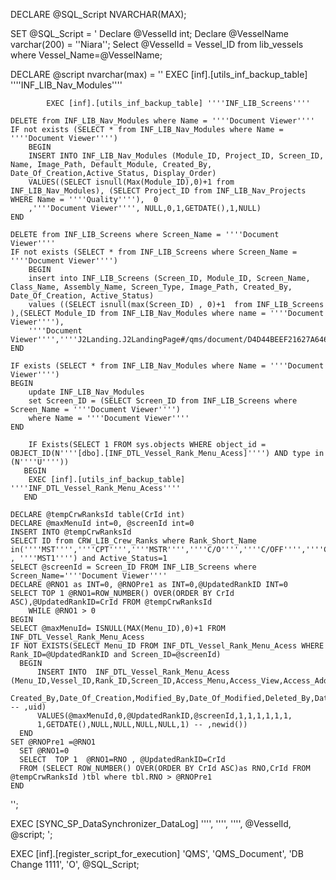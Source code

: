 DECLARE @SQL_Script NVARCHAR(MAX);

SET @SQL_Script = '
Declare @VesselId int;
Declare @VesselName varchar(200) = ''Niara'';
Select @VesselId = Vessel_ID from lib_vessels where Vessel_Name=@VesselName;

DECLARE @script nvarchar(max) = ''
			EXEC [inf].[utils_inf_backup_table] ''''INF_LIB_Nav_Modules''''
			
			EXEC [inf].[utils_inf_backup_table] ''''INF_LIB_Screens''''

	DELETE from INF_LIB_Nav_Modules where Name = ''''Document Viewer''''
	IF not exists (SELECT * from INF_LIB_Nav_Modules where Name = ''''Document Viewer'''')
		BEGIN
        INSERT INTO INF_LIB_Nav_Modules (Module_ID, Project_ID, Screen_ID, Name, Image_Path, Default_Module, Created_By, Date_Of_Creation,Active_Status, Display_Order)
        VALUES((SELECT isnull(Max(Module_ID),0)+1 from INF_LIB_Nav_Modules), (SELECT Project_ID from INF_LIB_Nav_Projects WHERE Name = ''''Quality''''),  0
        ,''''Document Viewer'''', NULL,0,1,GETDATE(),1,NULL)
	END
	
	DELETE from INF_LIB_Screens where Screen_Name = ''''Document Viewer''''
	IF not exists (SELECT * from INF_LIB_Screens where Screen_Name = ''''Document Viewer'''')
		BEGIN
        insert into INF_LIB_Screens (Screen_ID, Module_ID, Screen_Name, Class_Name, Assembly_Name, Screen_Type, Image_Path, Created_By, Date_Of_Creation, Active_Status)
        values ((SELECT isnull(max(Screen_ID) , 0)+1  from INF_LIB_Screens ),(SELECT Module_ID from INF_LIB_Nav_Modules where name = ''''Document Viewer''''),
        ''''Document Viewer'''',''''J2Landing.J2LandingPage#/qms/document/D4D44BEEF21627A6466DBBF45608247C'''',''''J2Landing'''',2,NULL,1,GETDATE(),1)
	END

	IF exists (SELECT * from INF_LIB_Nav_Modules where Name = ''''Document Viewer'''')
    BEGIN
		update INF_LIB_Nav_Modules
		set Screen_ID = (SELECT Screen_ID from INF_LIB_Screens where Screen_Name = ''''Document Viewer'''')
		where Name = ''''Document Viewer''''
    END

	    IF Exists(SELECT 1 FROM sys.objects WHERE object_id = OBJECT_ID(N''''[dbo].[INF_DTL_Vessel_Rank_Menu_Acess]'''') AND type in (N''''U''''))
       BEGIN
		EXEC [inf].[utils_inf_backup_table] ''''INF_DTL_Vessel_Rank_Menu_Acess''''
       END
	
	DECLARE @tempCrwRanksId table(CrId int)
    DECLARE @maxMenuId int=0, @screenId int=0
    INSERT INTO @tempCrwRanksId
    SELECT ID from CRW_LIB_Crew_Ranks where Rank_Short_Name in(''''MST'''',''''CPT'''',''''MSTR'''',''''C/O'''',''''C/OFF'''',''''C/E'''',''''2/E'''',''''C/OF'''' , ''''MST1'''') and Active_Status=1
    SELECT @screenId = Screen_ID FROM INF_LIB_Screens where Screen_Name=''''Document Viewer''''
    DECLARE @RNO1 as INT=0, @RNOPre1 as INT=0,@UpdatedRankID INT=0
    SELECT TOP 1 @RNO1=ROW_NUMBER() OVER(ORDER BY CrId ASC),@UpdatedRankID=CrId FROM @tempCrwRanksId
        WHILE @RNO1 > 0
    BEGIN
    SELECT @maxMenuId= ISNULL(MAX(Menu_ID),0)+1 FROM INF_DTL_Vessel_Rank_Menu_Acess
    IF NOT EXISTS(SELECT Menu_ID FROM INF_DTL_Vessel_Rank_Menu_Acess WHERE Rank_ID=@UpdatedRankID and Screen_ID=@screenId)
      BEGIN
          INSERT INTO  INF_DTL_Vessel_Rank_Menu_Acess (Menu_ID,Vessel_ID,Rank_ID,Screen_ID,Access_Menu,Access_View,Access_Add,Access_Edit,Access_Delete,Access_Approve,
          Created_By,Date_Of_Creation,Modified_By,Date_Of_Modified,Deleted_By,Date_Of_Deleted,Active_Status) -- ,uid)
          VALUES(@maxMenuId,0,@UpdatedRankID,@screenId,1,1,1,1,1,1,
          1,GETDATE(),NULL,NULL,NULL,NULL,1) -- ,newid())
      END
    SET @RNOPre1 =@RNO1
      SET @RNO1=0
      SELECT  TOP 1  @RNO1=RNO , @UpdatedRankID=CrId
      FROM (SELECT ROW_NUMBER() OVER(ORDER BY CrId ASC)as RNO,CrId FROM @tempCrwRanksId )tbl where tbl.RNO > @RNOPre1
    END
'';

EXEC [SYNC_SP_DataSynchronizer_DataLog] '''', '''', '''', @VesselId, @script;
';

EXEC [inf].[register_script_for_execution] 
    'QMS', 
    'QMS_Document', 
    'DB Change 1111', 
    'O', 
    @SQL_Script;